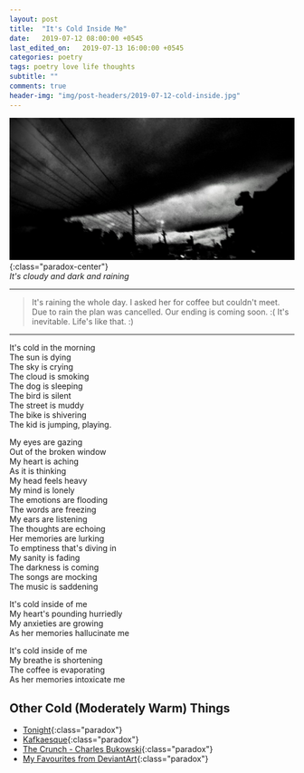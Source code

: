 ```yaml
---
layout: post
title:  "It's Cold Inside Me"
date:   2019-07-12 08:00:00 +0545
last_edited_on:   2019-07-13 16:00:00 +0545
categories: poetry
tags: poetry love life thoughts
subtitle: ""
comments: true
header-img: "img/post-headers/2019-07-12-cold-inside.jpg"
---
```


![Nowhere-Somewhere](/img/post-headers/2019-07-12-cold-inside.jpg){:class="paradox-center"}  
*It's cloudy and dark and raining*

<hr/>

> It's raining the whole day. I asked her for coffee but couldn't meet. Due to rain the plan was cancelled. Our ending is coming soon. :(
> It's inevitable. Life's like that. :)

<hr/>

It's cold in the morning  
The sun is dying  
The sky is crying  
The cloud is smoking  
The dog is sleeping  
The bird is silent  
The street is muddy  
The bike is shivering  
The kid is jumping, playing.  


My eyes are gazing  
Out of the broken window  
My heart is aching  
As it is thinking  
My head feels heavy  
My mind is lonely  
The emotions are flooding  
The words are freezing  
My ears are listening  
The thoughts are echoing  
Her memories are lurking  
To emptiness that's diving in  
My sanity is fading  
The darkness is coming  
The songs are mocking  
The music is saddening  

It's cold inside of me  
My heart's pounding hurriedly  
My anxieties are growing  
As her memories hallucinate me  


It's cold inside of me  
My breathe is shortening  
The coffee is evaporating  
As her memories intoxicate me  


## Other Cold (Moderately Warm) Things
- [Tonight](http://www.nishanpantha.com.np/poetry/tonight.html){:class="paradox"}
- [Kafkaesque](http://www.nishanpantha.com.np/writing/kafkaesque.html){:class="paradox"}
- [The Crunch - Charles Bukowski](https://www.youtube.com/watch?v=Sx1RdK8IzSU){:class="paradox"}
- [My Favourites from DeviantArt](https://www.deviantart.com/nishparadox/favourites/){:class="paradox"}
